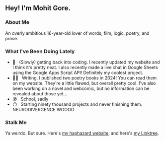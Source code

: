 <h2> Hey! I'm Mohit Gore.</h2>

<h3> About Me </h3>
<p>An overly ambitious 16-year-old lover of words, film, logic, poetry, and prose.</p>

<h3> What I've Been Doing Lately </h3>

- 🎨 &nbsp; (Slowly) getting back into coding. I recently updated my website and I think it's pretty neat. I also recently made a live chat in Google Sheets using the Google Apps Script API! Definitely my coolest project.
- ✍🏽 &nbsp; Writing. I published two poetry books in 2024! You can read them on my website. They're a little flawed, but overall pretty cool. I've also been working on a novel and webcomic, but no information can be revealed about those yet...
- 😵 &nbsp; School, sadly
- 😶 &nbsp; Starting ninety thousand projects and never finishing them. NEURODIVERGENCE WOOOO

<h3> Stalk Me </h3>
<p>Ya weirdo. But sure. Here's <a href="https://mohitgore.com/">my haphazard website</a>, and here's <a href="https://linktr.ee/mohitgore">my Linktree</a>.</p>
